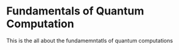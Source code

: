 # Fundamentals of Quantum Computation


This is the all about the fundamemntatls of quantum computations
